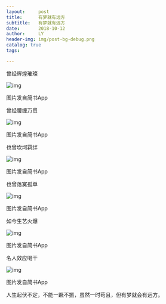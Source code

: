 ```yaml
---
layout:     post
title:      有梦就有远方
subtitle:   有梦就有远方
date:       2018-10-12
author:     LY
header-img: img/post-bg-debug.png
catalog: true
tags:

---
```


曾经辉煌璀璨



![img](https://upload-images.jianshu.io/upload_images/5821894-841b43d0e338f612.jpg?imageMogr2/auto-orient/strip%7CimageView2/2/w/496/format/webp)

图片发自简书App

曾经腰缠万贯



![img](https://upload-images.jianshu.io/upload_images/5821894-f82ba1015ed3fb34.jpg?imageMogr2/auto-orient/strip%7CimageView2/2/w/502/format/webp)

图片发自简书App

也曾坎坷羁绊



![img](https://upload-images.jianshu.io/upload_images/5821894-4ce8ffdb866da689.jpg?imageMogr2/auto-orient/strip%7CimageView2/2/w/635/format/webp)

图片发自简书App

也曾落寞孤单



![img](https://upload-images.jianshu.io/upload_images/5821894-d249597f2888c38f.jpg?imageMogr2/auto-orient/strip%7CimageView2/2/w/639/format/webp)

图片发自简书App

如今生艺火爆



![img](https://upload-images.jianshu.io/upload_images/5821894-2f4299d79a373a9a.jpg?imageMogr2/auto-orient/strip%7CimageView2/2/w/547/format/webp)

图片发自简书App

名人效应喝干





![img](https://upload-images.jianshu.io/upload_images/5821894-d432a88f18890158.jpg?imageMogr2/auto-orient/strip%7CimageView2/2/w/443/format/webp)

图片发自简书App

人生起伏不定，不能一蹶不振，虽然一时苟且，但有梦就会有远方。
